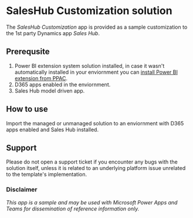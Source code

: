 # SalesHub Customization solution
The *SalesHub Customization* app is provided as a sample customization to the 1st party Dynamics app *Sales Hub*. 

## Prerequsite
1. Power BI extension system solution installed, in case it wasn't automatically installed in your enviornment you can [install Power BI extension from PPAC](https://aka.ms/powerbi_extension).
2. D365 apps enabled in the enviornment.
3. Sales Hub model driven app.

## How to use
Import the managed or unmanaged solution to an enviornment with D365 apps enabled and Sales Hub installed.

## Support
Please do not open a support ticket if you encounter any bugs with the solution itself, unless it is related to an underlying platform issue unrelated to the template's implementation. 

### Disclaimer
*This app is a sample and may be used with Microsoft Power Apps and Teams for dissemination of reference information only.*
